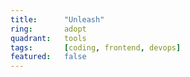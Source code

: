 ```yaml
---
title:      "Unleash"
ring:       adopt
quadrant:   tools
tags:       [coding, frontend, devops]
featured:   false
---
```

